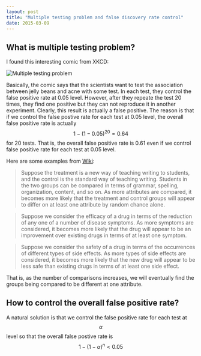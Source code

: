 ```yaml
---
layout: post
title: "Multiple testing problem and false discovery rate control"
date: 2015-03-09
---
```


## What is multiple testing problem?
I found this interesting comic from XKCD:

![Multiple testing problem](http://imgs.xkcd.com/comics/significant.png)

Basically, the comic says that the scientists want to test the association
between jelly beans and acne with some test. In each test, they control 
the false positive rate at 0.05 level. However, after they repeate the test
20 times, they find one positive but they can not reproduce it in another
experiment. Clearly, this result is actually a false positive.
The reason is that if we control the false postive rate for 
each test at 0.05 level, the overall false positive rate is actually 
$$1-(1-0.05)^{20}=0.64$$ for 20 tests. That is, the overall false positive rate
 is 0.61 even if we control false positive rate for each test at 0.05 level. 

Here are some examples from [Wiki](http://en.wikipedia.org/wiki/Multiple_comparisons_problem):
  
>Suppose the treatment is a new way of teaching writing to students, and the control is the standard way of teaching writing. Students in the two groups can be compared in terms of grammar, spelling, organization, content, and so on. As more attributes are compared, it becomes more likely that the treatment and control groups will appear to differ on at least one attribute by random chance alone.

>Suppose we consider the efficacy of a drug in terms of the reduction of any one of a number of disease symptoms. As more symptoms are considered, it becomes more likely that the drug will appear to be an improvement over existing drugs in terms of at least one symptom.

>Suppose we consider the safety of a drug in terms of the occurrences of different types of side effects. As more types of side effects are considered, it becomes more likely that the new drug will appear to be less safe than existing drugs in terms of at least one side effect.

That is, as the number of comparisons increases, we will eventually find the groups being compared to be different at one attribute. 


## How to control the overall false positive rate?
A natural solution is that we control the false positive rate for each test 
at $$\alpha$$ level so that the overall false postive rate is $$1-(1-\alpha)^n<0.05$$
